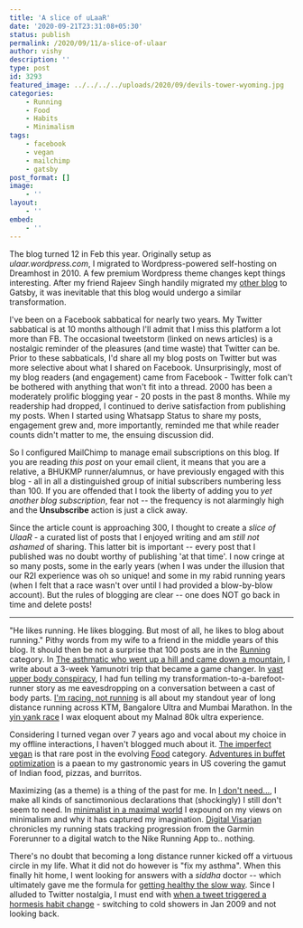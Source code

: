 ```yaml
---
title: 'A slice of uLaaR'
date: '2020-09-21T23:31:08+05:30'
status: publish
permalink: /2020/09/11/a-slice-of-ulaar
author: vishy
description: ''
type: post
id: 3293
featured_image: ../../../../uploads/2020/09/devils-tower-wyoming.jpg
categories: 
    - Running
    - Food
    - Habits
    - Minimalism
tags:
    - facebook
    - vegan
    - mailchimp
    - gatsby
post_format: []
image:
    - ''
layout:
    - ''
embed:
    - ''
---
```


The blog turned 12 in Feb this year. Originally setup as *ulaar.wordpress.com*, I migrated to Wordpress-powered self-hosting on Dreamhost in 2010. A few premium Wordpress theme changes kept things interesting. After my friend Rajeev Singh handily migrated my [other blog](https://www.techsangam.com/2020/08/16/the-great-gatsby/) to Gatsby, it was inevitable that this blog would undergo a similar transformation. 

I've been on a Facebook sabbatical for nearly two years. My Twitter sabbatical is at 10 months although I'll admit that I miss this platform a lot more than FB. The occasional tweetstorm (linked on news articles) is a nostalgic reminder of the pleasures (and time waste) that Twitter can be. Prior to these sabbaticals, I'd share all my blog posts on Twitter but was more selective about what I shared on Facebook. Unsurprisingly, most of my blog readers (and engagement) came from Facebook - Twitter folk can't be bothered with anything that won't fit into a thread. 2000 has been a moderately prolific blogging year - 20 posts in the past 8 months. While my readership had dropped, I continued to derive satisfaction from publishing my posts. When I started using Whatsapp Status to share my posts, engagement grew and, more importantly, reminded me that while reader counts didn't matter to me, the ensuing discussion did. 

So I configured MailChimp to manage email subscriptions on this blog. If you are reading _this post_ on your email client, it means that you are a relative, a BHUKMP runner/alumnus, or have previously engaged with this blog - all in all a distinguished group of initial subscribers numbering less than 100. If you are offended that I took the liberty of adding you to _yet another blog subscription_, fear not -- the frequency is not alarmingly high and the **Unsubscribe** action is just a click away.

Since the article count is approaching 300, I thought to create a _slice of UlaaR_ - a curated list of posts that I enjoyed writing and am _still not ashamed_ of sharing. This latter bit is important -- every post that I published was no doubt worthy of publishing 'at that time'. I now cringe at so many posts, some in the early years (when I was under the illusion that our R2I experience was oh so unique! and some in my rabid running years (when I felt that a race wasn't over until I had provided a blow-by-blow account). But the rules of blogging are clear -- one does NOT go back in time and delete posts!

------------------------------

"He likes running. He likes blogging. But most of all, he likes to blog about running." Pithy words from my wife to a friend in the middle years of this blog. It should then be not a surprise that 100 posts are in the [Running](https://www.ulaar.com/categories/running) category. In [The asthmatic who went up a hill and came down a mountain](https://www.ulaar.com/2020/07/05/the-asthmatic-who-went-up-a-hill-but-came-down-a-mountain/), I write about a 3-week Yamunotri trip that became a game changer. In [vast upper body conspiracy](https://www.ulaar.com/2012/06/14/its-all-a-vast-upper-body-conspiracy/), I had fun telling my transformation-to-a-barefoot-runner story as me eavesdropping on a conversation between a cast of body parts. [I'm racing, not running](https://www.ulaar.com/2016/10/23/racing-not-running/) is all about my standout year of long distance running across KTM, Bangalore Ultra and Mumbai Marathon. In the [yin yank race](https://www.ulaar.com/2017/11/26/yin-yank-race/) I wax eloquent about my Malnad 80k ultra experience.

Considering I turned vegan over 7 years ago and vocal about my choice in my offline interactions, I haven't blogged much about it. [The imperfect vegan](https://www.ulaar.com/2019/12/20/the-imperfect-vegan/) is that rare post in the evolving [Food](https://www.ulaar.com/categories/food) category. [Adventures in buffet optimization](https://www.ulaar.com/2018/06/10/adventures-in-buffet-optimization/) is a paean to my gastronomic years in US covering the gamut of Indian food, pizzas, and burritos.  

Maximizing (as a theme) is a thing of the past for me. In [I don't need...](https://www.ulaar.com/2014/01/24/i-dont-need/), I make all kinds of sanctimonious declarations that (shockingly) I still don't seem to need. In [minimalist in a maximal world](https://www.ulaar.com/2015/04/05/minimalist-in-a-maximal-world/) I expound on my views on minimalism and why it has captured my imagination. [Digital Visarjan](https://www.ulaar.com/2020/01/04/digital-visarjan/) chronicles my running stats tracking progression from the Garmin Forerunner to a digital watch to the Nike Running App to.. nothing. 

There's no doubt that becoming a long distance runner kicked off a virtuous circle in my life. What it did not do however is "fix my asthma". When this finally hit home, I went looking for answers with a _siddha_ doctor -- which ultimately gave me the formula for [getting healthy the slow way](https://www.ulaar.com/2019/12/15/getting-healthy-the-slow-way/). Since I alluded to Twitter nostalgia, I must end with [when a tweet triggered a hormesis habit change](https://www.ulaar.com/2019/12/02/when-a-tweet-triggered-a-hormesis-habit-change/) - switching to cold showers in Jan 2009 and not looking back.

